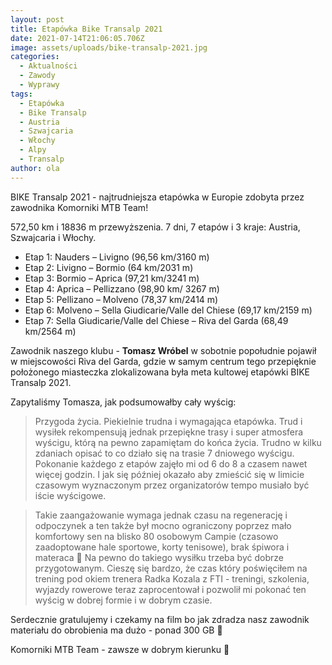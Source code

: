 ```yaml
---
layout: post
title: Etapówka Bike Transalp 2021
date: 2021-07-14T21:06:05.706Z
image: assets/uploads/bike-transalp-2021.jpg
categories:
  - Aktualności
  - Zawody
  - Wyprawy
tags:
  - Etapówka
  - Bike Transalp
  - Austria
  - Szwajcaria
  - Włochy
  - Alpy
  - Transalp
author: ola
---
```

BIKE Transalp 2021 - najtrudniejsza etapówka w Europie zdobyta przez zawodnika Komorniki MTB Team! 

572,50 km i 18836 m przewyższenia. 7 dni, 7 etapów i 3 kraje: Austria, Szwajcaria i Włochy.
<!--more-->

 - Etap 1: Nauders – Livigno (96,56 km/3160 m)
 - Etap 2: Livigno – Bormio (64 km/2031 m)
 - Etap 3: Bormio – Aprica (97,21 km/3241 m)
 - Etap 4: Aprica – Pellizzano (98,90 km/ 3267 m)
 - Etap 5: Pellizano – Molveno (78,37 km/2414 m)
 - Etap 6: Molveno – Sella Giudicarie/Valle del Chiese (69,17 km/2159 m)
 - Etap 7: Sella Giudicarie/Valle del Chiese – Riva del Garda (68,49 km/2564 m)

Zawodnik naszego klubu - **Tomasz Wróbel** w sobotnie popołudnie pojawił w miejscowości Riva del Garda, gdzie w samym centrum tego przepięknie położonego miasteczka zlokalizowana była meta kultowej etapówki BIKE Transalp 2021. 

Zapytaliśmy Tomasza, jak podsumowałby cały wyścig:

 > Przygoda życia. Piekielnie trudna i wymagająca etapówka. Trud i wysiłek rekompensują jednak przepiękne trasy i super atmosfera wyścigu, którą na pewno zapamiętam do końca życia. Trudno w kilku zdaniach opisać to co działo się na trasie 7 dniowego wyścigu. Pokonanie każdego z etapów zajęło mi od 6 do 8 a czasem nawet więcej godzin. I jak się później okazało aby zmieścić się w limicie czasowym wyznaczonym przez organizatorów tempo musiało być iście wyścigowe.

 > Takie zaangażowanie wymaga jednak czasu na regenerację i odpoczynek a ten także był mocno ograniczony poprzez mało komfortowy sen na blisko 80 osobowym Campie (czasowo zaadoptowane hale sportowe, korty tenisowe), brak śpiwora i materaca 🙂 Na pewno do takiego wysiłku trzeba być dobrze przygotowanym. Cieszę się bardzo, że czas który poświęciłem na trening pod okiem trenera Radka Kozala z FTI - treningi, szkolenia, wyjazdy rowerowe teraz zaprocentował i pozwolił mi pokonać ten wyścig w dobrej formie i w dobrym czasie.

Serdecznie gratulujemy i czekamy na film bo jak zdradza nasz zawodnik materiału do obrobienia ma dużo - ponad 300 GB 🙂

Komorniki MTB Team - zawsze w dobrym kierunku 🙂